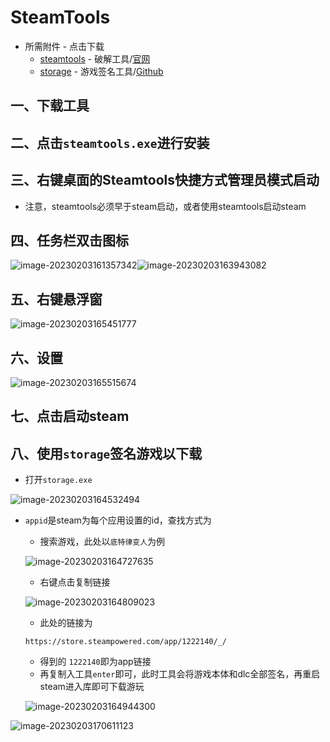 # SteamTools

- 所需附件 - 点击下载
  - [steamtools](https://cdn.gitlab.wolves.top/wolves/file/-/raw/main/readme/steamtools/steamtools.exe) - 破解工具/[官网](https://www.steamtools.net/zn.html)
  - [storage](https://cdn.gitlab.wolves.top/wolves/file/-/raw/main/readme/steamtools/steamtools.exe) - 游戏签名工具/[Github](https://github.com/wxy1343/ManifestAutoUpdate)

## 一、下载工具

## 二、点击```steamtools.exe```进行安装

## 三、右键桌面的Steamtools快捷方式管理员模式启动

- 注意，steamtools必须早于steam启动，或者使用steamtools启动steam

## 四、任务栏双击图标

![image-20230203161357342](https://file-yangwolves.netlify.app/picgo/202302031613373.png)![image-20230203163943082](https://file-yangwolves.netlify.app/picgo/202302031639123.png)

## 五、右键悬浮窗

![image-20230203165451777](https://file-yangwolves.netlify.app/picgo/202302031654824.png)

## 六、设置

![image-20230203165515674](https://file-yangwolves.netlify.app/picgo/202302031655708.png)

## 七、点击启动steam

## 八、使用```storage```签名游戏以下载

- 打开```storage.exe```

![image-20230203164532494](https://file-yangwolves.netlify.app/picgo/202302031645548.png)

- ```appid```是steam为每个应用设置的id，查找方式为

  - 搜索游戏，此处以```底特律变人```为例

  ![image-20230203164727635](https://file-yangwolves.netlify.app/picgo/202302031647702.png)

  - 右键点击复制链接

  ![image-20230203164809023](https://file-yangwolves.netlify.app/picgo/202302031648095.png)

  - 此处的链接为

  ```https://store.steampowered.com/app/1222140/_/```

  - 得到的 ```1222140```即为app链接
  - 再复制入工具```enter```即可，此时工具会将游戏本体和dlc全部签名，再重启steam进入库即可下载游玩

  ![image-20230203164944300](https://file-yangwolves.netlify.app/picgo/202302031649352.png)

![image-20230203170611123](https://file-yangwolves.netlify.app/picgo/202302031706304.png)
